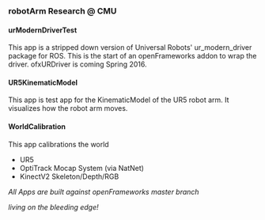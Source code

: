 ### robotArm Research @ CMU

#### urModernDriverTest

This app is a stripped down version of Universal Robots' ur_modern_driver package for ROS. This is the start of an openFrameworks addon to wrap the driver.
ofxURDriver is coming Spring 2016.

#### UR5KinematicModel

This app is test app for the KinematicModel of the UR5 robot arm.  It visualizes how the robot arm moves.

#### WorldCalibration 

This app calibrations the world

- UR5
- OptiTrack Mocap System (via NatNet)
- KinectV2 Skeleton/Depth/RGB



_All Apps are built against openFrameworks master branch_

_living on the bleeding edge!_
 
